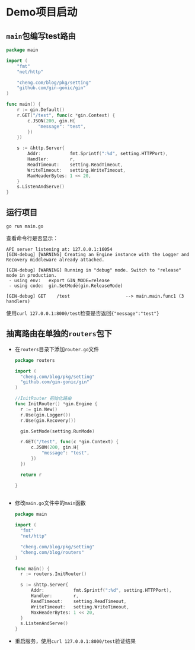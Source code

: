 # Demo项目启动

## `main`包编写test路由

```go
package main

import (
	"fmt"
	"net/http"

	"cheng.com/blog/pkg/setting"
	"github.com/gin-gonic/gin"
)

func main() {
	r := gin.Default()
	r.GET("/test", func(c *gin.Context) {
		c.JSON(200, gin.H{
			"message": "test",
		})
	})

	s := &http.Server{
		Addr:           fmt.Sprintf(":%d", setting.HTTPPort),
		Handler:        r,
		ReadTimeout:    setting.ReadTimeout,
		WriteTimeout:   setting.WriteTimeout,
		MaxHeaderBytes: 1 << 20,
	}
	s.ListenAndServe()
}

```



## 运行项目

```shell
go run main.go
```

查看命令行是否显示：

```shell
API server listening at: 127.0.0.1:16054
[GIN-debug] [WARNING] Creating an Engine instance with the Logger and Recovery middleware already attached.

[GIN-debug] [WARNING] Running in "debug" mode. Switch to "release" mode in production.
 - using env:	export GIN_MODE=release
 - using code:	gin.SetMode(gin.ReleaseMode)

[GIN-debug] GET    /test                     --> main.main.func1 (3 handlers)

```



使用`curl 127.0.0.1:8000/test`检查是否返回`{"message":"test"}`

## 抽离路由在单独的`routers`包下

- 在`routers`目录下添加`router.go`文件

  ```go
  package routers
  
  import (
  	"cheng.com/blog/pkg/setting"
  	"github.com/gin-gonic/gin"
  )
  
  //InitRouter 初始化路由
  func InitRouter() *gin.Engine {
  	r := gin.New()
  	r.Use(gin.Logger())
  	r.Use(gin.Recovery())
  
  	gin.SetMode(setting.RunMode)
  
  	r.GET("/test", func(c *gin.Context) {
  		c.JSON(200, gin.H{
  			"message": "test",
  		})
  	})
  
  	return r
  
  }
  	
  ```

  

- 修改`main.go`文件中的`main`函数

  ```go
  package main
  
  import (
  	"fmt"
  	"net/http"
  
  	"cheng.com/blog/pkg/setting"
  	"cheng.com/blog/routers"
  )
  
  func main() {
  	r := routers.InitRouter()
  
  	s := &http.Server{
  		Addr:           fmt.Sprintf(":%d", setting.HTTPPort),
  		Handler:        r,
  		ReadTimeout:    setting.ReadTimeout,
  		WriteTimeout:   setting.WriteTimeout,
  		MaxHeaderBytes: 1 << 20,
  	}
  	s.ListenAndServe()
  }
  
  ```

- 重启服务，使用`curl 127.0.0.1:8000/test`验证结果

